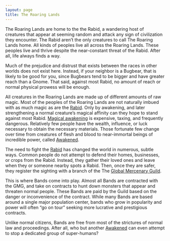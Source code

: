 ```yaml
---
layout: page
title: The Roaring Lands
---
```


The Roaring Lands are home to the the Rabid, a wandering host of creatures that appear at seeming random and attack any sign of civilization they encounter. The Rabid aren’t the only creatures to call The Roaring Lands home. All kinds of peoples live all across the Roaring Lands. These peoples live and thrive despite the near-constant threat of the Rabid. After all, life always finds a way.

Much of the prejudice and distrust that exists between the races in other worlds does not exist here. Instead, if your neighbor is a Bugbear, that is likely to be good for you, since Bugbears tend to be bigger and have greater reach than a Gnome. That said, against most Rabid, no amount of reach or normal physical prowess will be enough.

All creatures in the Roaring Lands are made up of different amounts of raw magic. Most of the peoples of the Roaring Lands are not naturally imbued with as much magic as are the [Rabid](/codex/the-rabid). Only by awakening, and later strengthening a normal creature’s magical affinity can they hope to stand against most Rabid. [Magical awakening](/codex/the-rite-of-awakening) is expensive, taxing, and frequently dangerous. Relatively few people have the wealth, influence, or luck necessary to obtain the necessary materials. Those fortunate few change over time from creatures of flesh and blood to near-immortal beings of incredible power, called [Awakened](/codex/the-awakened).

The need to fight the [Rabid](/codex/the-rabid) has changed the world in numerous, subtle ways. Common people do not attempt to defend their homes, businesses, or crops from the Rabid. Instead, they gather their loved ones and leave when they or someone nearby spots a Rabid. Then, once they are safer, they register the sighting with a branch of the The [Global Mercenary Guild](/codex/global-mercenaries-guild).

This is where Bands come into play. Almost all Bands are contracted with the GMG, and take on contracts to hunt down monsters that appear and threaten normal people. These Bands are paid by the Guild based on the danger or inconvenience of the contract. While many Bands are based around a single major population center, bands who grow in popularity and power will often “go on tour” seeking more lucrative and prestigious contracts.

Unlike normal citizens, Bands are free from most of the strictures of normal law and proceedings. After all, who but another [Awakened](/codex/the-awakened) can even attempt to stop a dedicated group of super-humans?